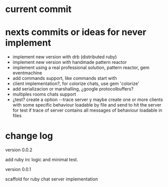 # current commit


# nexts commits or ideas for never implement

- implement new version with drb (distributed ruby)
- implement new version with handmade pattern reactor
- implement using a real professional solution, pattern reactor, gem eventmachine
- add commands support, like commands start with
- client implementation?, for colorize chats, use gem 'colorize'
- add serializacion or marshalling, ¿google protocolbuffers?
- multiples rooms chats support
- ¿test? create a option --trace server y maybe create one or more clients with some specific behaviour loadable by file and send to hit the server for test if trace of server contains all messages of behaviour loadable in files  



# change log

version 0.0.2

  add ruby irc logic and minimal test.

version 0.0.1

  scaffold for ruby chat server implementation
